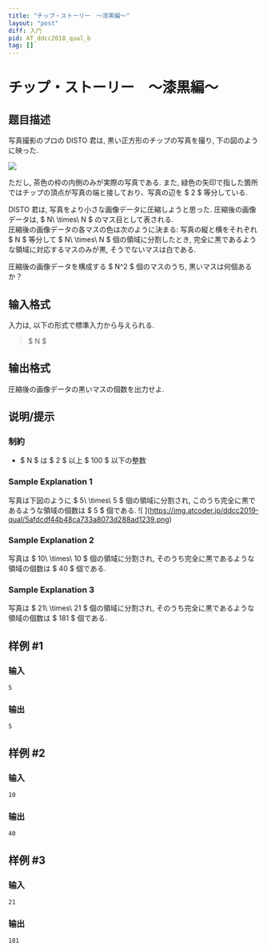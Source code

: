 ```yaml
---
title: "チップ・ストーリー　～漆黒編～"
layout: "post"
diff: 入门
pid: AT_ddcc2018_qual_b
tag: []
---
```


# チップ・ストーリー　～漆黒編～

## 题目描述

[problemUrl]: https://atcoder.jp/contests/ddcc2019-qual/tasks/ddcc2018_qual_b

写真撮影のプロの DISTO 君は, 黒い正方形のチップの写真を撮り, 下の図のように映った.

![ ](https://cdn.luogu.com.cn/upload/vjudge_pic/AT_ddcc2018_qual_b/7af6d7d4b6f0888e0d8a304223ad9a7f5b06e54a.png)

ただし, 茶色の枠の内側のみが実際の写真である. また, 緑色の矢印で指した箇所ではチップの頂点が写真の端と接しており、写真の辺を $ 2 $ 等分している.

DISTO 君は, 写真をより小さな画像データに圧縮しようと思った. 圧縮後の画像データは, $ N\ \times\ N $ のマス目として表される.   
 圧縮後の画像データの各マスの色は次のように決まる: 写真の縦と横をそれぞれ $ N $ 等分して $ N\ \times\ N $ 個の領域に分割したとき, 完全に黒であるような領域に対応するマスのみが黒, そうでないマスは白である.

圧縮後の画像データを構成する $ N^2 $ 個のマスのうち, 黒いマスは何個あるか？

## 输入格式

入力は, 以下の形式で標準入力から与えられる.

> $ N $

## 输出格式

圧縮後の画像データの黒いマスの個数を出力せよ.

## 说明/提示

### 制約

- $ N $ は $ 2 $ 以上 $ 100 $ 以下の整数

### Sample Explanation 1

写真は下図のように $ 5\ \times\ 5 $ 個の領域に分割され, このうち完全に黒であるような領域の個数は $ 5 $ 個である. !\[ \](https://img.atcoder.jp/ddcc2019-qual/5afdcdf44b48ca733a8073d288ad1239.png)

### Sample Explanation 2

写真は $ 10\ \times\ 10 $ 個の領域に分割され, そのうち完全に黒であるような領域の個数は $ 40 $ 個である.

### Sample Explanation 3

写真は $ 21\ \times\ 21 $ 個の領域に分割され, そのうち完全に黒であるような領域の個数は $ 181 $ 個である.

## 样例 #1

### 输入

```
5
```

### 输出

```
5
```

## 样例 #2

### 输入

```
10
```

### 输出

```
40
```

## 样例 #3

### 输入

```
21
```

### 输出

```
181
```

